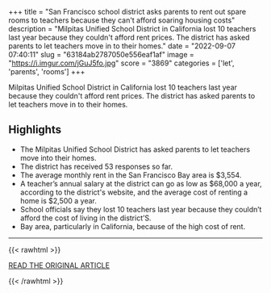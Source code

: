 +++
title = "San Francisco school district asks parents to rent out spare rooms to teachers because they can't afford soaring housing costs"
description = "Milpitas Unified School District in California lost 10 teachers last year because they couldn't afford rent prices. The district has asked parents to let teachers move in to their homes."
date = "2022-09-07 07:40:11"
slug = "63184ab2787050e556eaf1af"
image = "https://i.imgur.com/jGuJ5fo.jpg"
score = "3869"
categories = ['let', 'parents', 'rooms']
+++

Milpitas Unified School District in California lost 10 teachers last year because they couldn't afford rent prices. The district has asked parents to let teachers move in to their homes.

## Highlights

- The Milpitas Unified School District has asked parents to let teachers move into their homes.
- The district has received 53 responses so far.
- The average monthly rent in the San Francisco Bay area is $3,554.
- A teacher’s annual salary at the district can go as low as $68,000 a year, according to the district's website, and the average cost of renting a home is $2,500 a year.
- School officials say they lost 10 teachers last year because they couldn’t afford the cost of living in the district’S.
- Bay area, particularly in California, because of the high cost of rent.

---

{{< rawhtml >}}
  <p class="article-category">
    <a target="_blank" href="https://www.pennlive.com/life/2022/09/school-district-asks-parents-to-let-teachers-rent-rooms-report.html">READ THE ORIGINAL ARTICLE</a>
  </p>
{{< /rawhtml >}}
